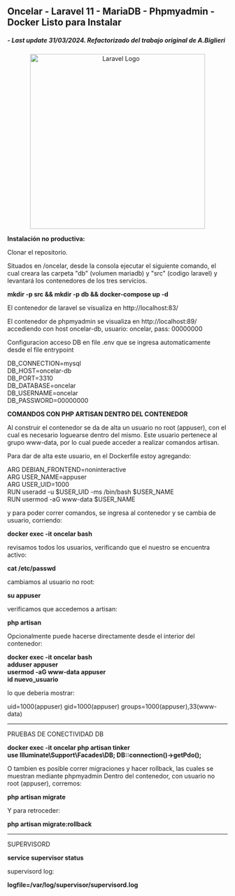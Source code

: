 ## Oncelar - Laravel 11 - MariaDB - Phpmyadmin - Docker Listo para Instalar  
##### - Last update 31/03/2024. Refactorizado del trabajo original de A.Biglieri 
  

<p align="center"><a href="https://laravel.com" target="_blank"><img src="https://raw.githubusercontent.com/laravel/art/master/logo-lockup/5%20SVG/2%20CMYK/1%20Full%20Color/laravel-logolockup-cmyk-red.svg" width="400" alt="Laravel Logo"></a></p>

**Instalación no productiva:**  

Clonar el repositorio.  

Situados en /oncelar, desde la consola ejecutar el siguiente comando, el cual creara las carpeta "db" (volumen mariadb) y "src" (codigo laravel) y levantará los contenedores de los tres servicios.

**mkdir -p src && mkdir -p db && docker-compose up -d**  

El contenedor de laravel se visualiza en http://localhost:83/  

El contenedor de phpmyadmin se visualiza en http://localhost:89/  accediendo con host oncelar-db, usuario: oncelar, pass: 00000000  

Configuracion acceso DB en file .env que se ingresa automaticamente desde el file entrypoint 

DB_CONNECTION=mysql  
DB_HOST=oncelar-db  
DB_PORT=3310  
DB_DATABASE=oncelar  
DB_USERNAME=oncelar  
DB_PASSWORD=00000000  

**COMANDOS CON PHP ARTISAN DENTRO DEL CONTENEDOR**

Al construir el contenedor se da de alta un usuario no root (appuser), con el cual es necesario loguearse dentro del mismo.
Este usuario pertenece al grupo www-data, por lo cual puede acceder a realizar comandos artisan.  

Para dar de alta este usuario, en el Dockerfile estoy agregando:

ARG DEBIAN_FRONTEND=noninteractive  
ARG USER_NAME=appuser  
ARG USER_UID=1000  
RUN useradd -u $USER_UID -ms /bin/bash $USER_NAME  
RUN usermod -aG www-data $USER_NAME  

y para poder correr comandos, se ingresa al contenedor y se cambia de usuario, corriendo:

**docker exec -it oncelar bash**  

revisamos todos los usuarios, verificando que el nuestro se encuentra activo:

**cat /etc/passwd**  

cambiamos al usuario no root:

**su appuser** 

verificamos que accedemos a artisan:

**php artisan**  

Opcionalmente puede hacerse directamente desde el interior del contenedor:  

**docker exec -it oncelar bash**  
**adduser appuser**  
**usermod -aG www-data appuser**  
**id nuevo_usuario**  

lo que deberia mostrar:  

uid=1000(appuser) gid=1000(appuser) groups=1000(appuser),33(www-data)

--------------------------------------

PRUEBAS DE CONECTIVIDAD DB  

**docker exec -it oncelar php artisan tinker**  
**use Illuminate\Support\Facades\DB; DB::connection()->getPdo();**  

O tambien es posible correr migraciones y hacer rollback, las cuales se muestran mediante phpmyadmin
Dentro del contenedor, con usuario no root (appuser), corremos:  

**php artisan migrate**  

Y para retroceder:  

**php artisan migrate:rollback**    

--------------------------------------

SUPERVISORD

**service supervisor status**  

supervisord log:  

**logfile=/var/log/supervisor/supervisord.log**  

